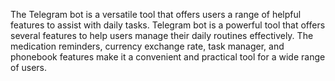 The Telegram bot is a versatile tool that offers users a range of helpful features to assist with daily tasks. Telegram bot is a powerful tool that offers several features to help users manage their daily routines effectively. The medication reminders, currency exchange rate, task manager, and phonebook features make it a convenient and practical tool for a wide range of users.
